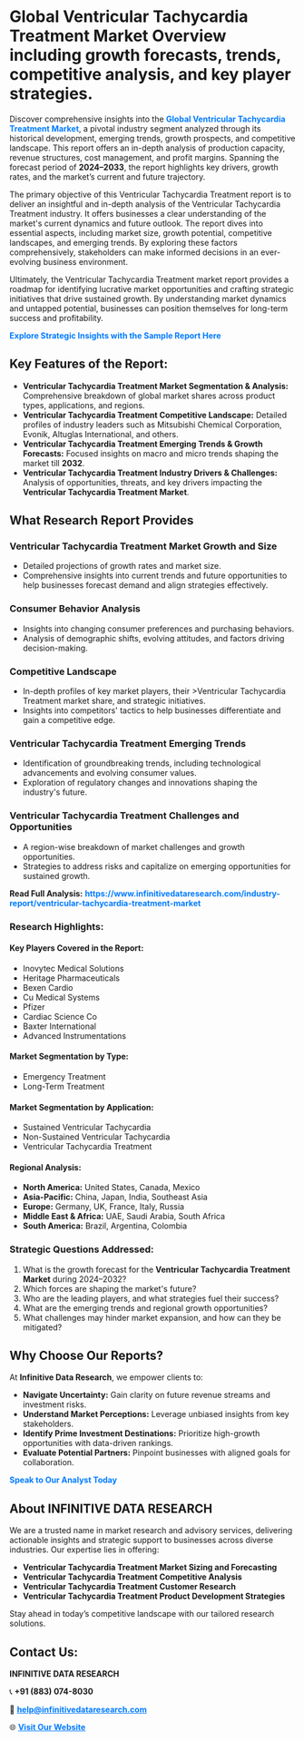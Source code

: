 <h1>Global Ventricular Tachycardia Treatment Market Overview including growth forecasts, trends, competitive analysis, and key player strategies.</h1>
<p>
Discover comprehensive insights into the 
<a href="https://www.infinitivedataresearch.com/industry-report/ventricular-tachycardia-treatment-market" rel="dofollow" style="color: #007BFF; text-decoration: none;"><strong>Global Ventricular Tachycardia Treatment Market</strong></a>, a pivotal industry segment analyzed through its historical development, emerging trends, growth prospects, and competitive landscape. This report offers an in-depth analysis of production capacity, revenue structures, cost management, and profit margins. Spanning the forecast period of <strong>2024–2033</strong>, the report highlights key drivers, growth rates, and the market’s current and future trajectory.
</p>
<p>
The primary objective of this Ventricular Tachycardia Treatment report is to deliver an insightful and in-depth analysis of the Ventricular Tachycardia Treatment industry. It offers businesses a clear understanding of the market's current dynamics and future outlook. The report dives into essential aspects, including market size, growth potential, competitive landscapes, and emerging trends. By exploring these factors comprehensively, stakeholders can make informed decisions in an ever-evolving business environment.
</p>
<p>
Ultimately, the Ventricular Tachycardia Treatment market report provides a roadmap for identifying lucrative market opportunities and crafting strategic initiatives that drive sustained growth. By understanding market dynamics and untapped potential, businesses can position themselves for long-term success and profitability.
</p>
<p>
<a href="https://www.infinitivedataresearch.com/request-sample/reportId=104100" style="color: #007BFF; text-decoration: none;"><strong>Explore Strategic Insights with the Sample Report Here</strong></a>
</p>

<h2>Key Features of the Report:</h2>
<ul>
<li><strong>Ventricular Tachycardia Treatment Market Segmentation & Analysis:</strong> Comprehensive breakdown of global market shares across product types, applications, and regions.</li>
<li><strong>Ventricular Tachycardia Treatment Competitive Landscape:</strong> Detailed profiles of industry leaders such as Mitsubishi Chemical Corporation, Evonik, Altuglas International, and others.</li>
<li><strong>Ventricular Tachycardia Treatment Emerging Trends & Growth Forecasts:</strong> Focused insights on macro and micro trends shaping the market till <strong>2032</strong>.</li>
<li><strong>Ventricular Tachycardia Treatment Industry Drivers & Challenges:</strong> Analysis of opportunities, threats, and key drivers impacting the <strong>Ventricular Tachycardia Treatment Market</strong>.</li>
</ul>

<h2>What Research Report Provides</h2>
<h3>Ventricular Tachycardia Treatment Market Growth and Size</h3>
<ul>
<li>Detailed projections of growth rates and market size.</li>
<li>Comprehensive insights into current trends and future opportunities to help businesses forecast demand and align strategies effectively.</li>
</ul>

<h3>Consumer Behavior Analysis</h3>
<ul>
<li>Insights into changing consumer preferences and purchasing behaviors.</li>
<li>Analysis of demographic shifts, evolving attitudes, and factors driving decision-making.</li>
</ul>

<h3>Competitive Landscape</h3>
<ul>
<li>In-depth profiles of key market players, their >Ventricular Tachycardia Treatment market share, and strategic initiatives.</li>
<li>Insights into competitors' tactics to help businesses differentiate and gain a competitive edge.</li>
</ul>

<h3>Ventricular Tachycardia Treatment Emerging Trends</h3>
<ul>
<li>Identification of groundbreaking trends, including technological advancements and evolving consumer values.</li>
<li>Exploration of regulatory changes and innovations shaping the industry's future.</li>
</ul>

<h3>Ventricular Tachycardia Treatment Challenges and Opportunities</h3>
<ul>
<li>A region-wise breakdown of market challenges and growth opportunities.</li>
<li>Strategies to address risks and capitalize on emerging opportunities for sustained growth.</li>
</ul>
<p><strong>Read Full Analysis:</strong> <a href="https://www.infinitivedataresearch.com/industry-report/ventricular-tachycardia-treatment-market" rel="dofollow" style="color: #007BFF; text-decoration: none;"><strong>https://www.infinitivedataresearch.com/industry-report/ventricular-tachycardia-treatment-market</strong></a></p>
<h3>Research Highlights:</h3>
<h4>Key Players Covered in the Report:</h4>
<ul><li>Inovytec Medical Solutions</li><li>Heritage Pharmaceuticals</li><li>Bexen Cardio</li><li>Cu Medical Systems</li><li>Pfizer</li><li>Cardiac Science Co</li><li>Baxter International</li><li>Advanced Instrumentations</li></ul>
<h4>Market Segmentation by Type:</h4>
<ul><li>Emergency Treatment</li><li>Long-Term Treatment</li></ul>
<h4>Market Segmentation by Application:</h4>
<ul><li>Sustained Ventricular Tachycardia</li><li>Non-Sustained Ventricular Tachycardia</li><li>Ventricular Tachycardia Treatment</li></ul>

<h4>Regional Analysis:</h4>
<ul>
<li><strong>North America:</strong> United States, Canada, Mexico</li>
<li><strong>Asia-Pacific:</strong> China, Japan, India, Southeast Asia</li>
<li><strong>Europe:</strong> Germany, UK, France, Italy, Russia</li>
<li><strong>Middle East & Africa:</strong> UAE, Saudi Arabia, South Africa</li>
<li><strong>South America:</strong> Brazil, Argentina, Colombia</li>
</ul>

<h3>Strategic Questions Addressed:</h3>
<ol>
<li>What is the growth forecast for the <strong>Ventricular Tachycardia Treatment Market</strong> during 2024–2032?</li>
<li>Which forces are shaping the market's future?</li>
<li>Who are the leading players, and what strategies fuel their success?</li>
<li>What are the emerging trends and regional growth opportunities?</li>
<li>What challenges may hinder market expansion, and how can they be mitigated?</li>
</ol>

<h2>Why Choose Our Reports?</h2>
<p>At <strong>Infinitive Data Research</strong>, we empower clients to:</p>
<ul>
<li><strong>Navigate Uncertainty:</strong> Gain clarity on future revenue streams and investment risks.</li>
<li><strong>Understand Market Perceptions:</strong> Leverage unbiased insights from key stakeholders.</li>
<li><strong>Identify Prime Investment Destinations:</strong> Prioritize high-growth opportunities with data-driven rankings.</li>
<li><strong>Evaluate Potential Partners:</strong> Pinpoint businesses with aligned goals for collaboration.</li>
</ul>
<p><a href="https://www.infinitivedataresearch.com/industry-report/ventricular-tachycardia-treatment-market" rel="dofollow" style="color: #007BFF; text-decoration: none;"><strong>Speak to Our Analyst Today</strong></a></p>

<h2>About INFINITIVE DATA RESEARCH</h2>
<p>We are a trusted name in market research and advisory services, delivering actionable insights and strategic support to businesses across diverse industries. Our expertise lies in offering:</p>
<ul>
<li><strong>Ventricular Tachycardia Treatment Market Sizing and Forecasting</strong></li>
<li><strong>Ventricular Tachycardia Treatment Competitive Analysis</strong></li>
<li><strong>Ventricular Tachycardia Treatment Customer Research</strong></li>
<li><strong>Ventricular Tachycardia Treatment Product Development Strategies</strong></li>
</ul>
<p>Stay ahead in today’s competitive landscape with our tailored research solutions.</p>

<h2>Contact Us:</h2>
<p><strong>INFINITIVE DATA RESEARCH</strong></p>
<p>📞 <strong>+91 (883) 074-8030</strong></p>
<p>📧 <strong><a href="mailto:help@infinitivedataresearch.com" style="color: #007BFF;">help@infinitivedataresearch.com</a></strong></p>
<p>🌐 <strong><a href="https://www.infinitivedataresearch.com" rel="dofollow" style="color: #007BFF;">Visit Our Website</a></strong></p>